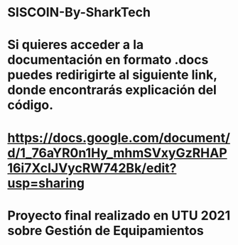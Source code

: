 ﻿# SISCOIN-By-SharkTech

# Si quieres acceder a la documentación en formato .docs puedes redirigirte al siguiente link, donde encontrarás explicación del código. 

# https://docs.google.com/document/d/1_76aYR0n1Hy_mhmSVxyGzRHAP16i7XcIJVycRW742Bk/edit?usp=sharing
#
#
# Proyecto final realizado en UTU 2021 sobre Gestión de Equipamientos
